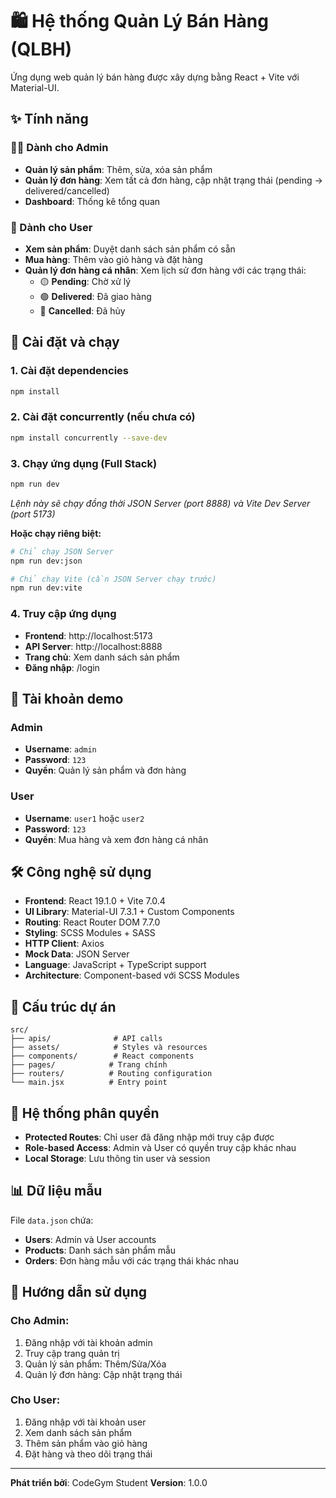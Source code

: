 # 🛍️ Hệ thống Quản Lý Bán Hàng (QLBH)

Ứng dụng web quản lý bán hàng được xây dựng bằng React + Vite với Material-UI.

## ✨ Tính năng

### 👨‍💼 Dành cho Admin

- **Quản lý sản phẩm**: Thêm, sửa, xóa sản phẩm
- **Quản lý đơn hàng**: Xem tất cả đơn hàng, cập nhật trạng thái (pending → delivered/cancelled)
- **Dashboard**: Thống kê tổng quan

### 👤 Dành cho User

- **Xem sản phẩm**: Duyệt danh sách sản phẩm có sẵn
- **Mua hàng**: Thêm vào giỏ hàng và đặt hàng
- **Quản lý đơn hàng cá nhân**: Xem lịch sử đơn hàng với các trạng thái:
    - 🟡 **Pending**: Chờ xử lý
    - 🟢 **Delivered**: Đã giao hàng
    - 🔴 **Cancelled**: Đã hủy

## 🚀 Cài đặt và chạy

### 1. Cài đặt dependencies

```bash
npm install
```

### 2. Cài đặt concurrently (nếu chưa có)

```bash
npm install concurrently --save-dev
```

### 3. Chạy ứng dụng (Full Stack)

```bash
npm run dev
```

_Lệnh này sẽ chạy đồng thời JSON Server (port 8888) và Vite Dev Server (port 5173)_

**Hoặc chạy riêng biệt:**

```bash
# Chỉ chạy JSON Server
npm run dev:json

# Chỉ chạy Vite (cần JSON Server chạy trước)
npm run dev:vite
```

### 4. Truy cập ứng dụng

- **Frontend**: http://localhost:5173
- **API Server**: http://localhost:8888
- **Trang chủ**: Xem danh sách sản phẩm
- **Đăng nhập**: /login

## 👥 Tài khoản demo

### Admin

- **Username**: `admin`
- **Password**: `123`
- **Quyền**: Quản lý sản phẩm và đơn hàng

### User

- **Username**: `user1` hoặc `user2`
- **Password**: `123`
- **Quyền**: Mua hàng và xem đơn hàng cá nhân

## 🛠️ Công nghệ sử dụng

- **Frontend**: React 19.1.0 + Vite 7.0.4
- **UI Library**: Material-UI 7.3.1 + Custom Components
- **Routing**: React Router DOM 7.7.0
- **Styling**: SCSS Modules + SASS
- **HTTP Client**: Axios
- **Mock Data**: JSON Server
- **Language**: JavaScript + TypeScript support
- **Architecture**: Component-based với SCSS Modules

## 📁 Cấu trúc dự án

```
src/
├── apis/              # API calls
├── assets/            # Styles và resources
├── components/        # React components
├── pages/            # Trang chính
├── routers/          # Routing configuration
└── main.jsx          # Entry point
```

## 🔐 Hệ thống phân quyền

- **Protected Routes**: Chỉ user đã đăng nhập mới truy cập được
- **Role-based Access**: Admin và User có quyền truy cập khác nhau
- **Local Storage**: Lưu thông tin user và session

## 📊 Dữ liệu mẫu

File `data.json` chứa:

- **Users**: Admin và User accounts
- **Products**: Danh sách sản phẩm mẫu
- **Orders**: Đơn hàng mẫu với các trạng thái khác nhau

## 🎯 Hướng dẫn sử dụng

### Cho Admin:

1. Đăng nhập với tài khoản admin
2. Truy cập trang quản trị
3. Quản lý sản phẩm: Thêm/Sửa/Xóa
4. Quản lý đơn hàng: Cập nhật trạng thái

### Cho User:

1. Đăng nhập với tài khoản user
2. Xem danh sách sản phẩm
3. Thêm sản phẩm vào giỏ hàng
4. Đặt hàng và theo dõi trạng thái

---

**Phát triển bởi**: CodeGym Student
**Version**: 1.0.0
